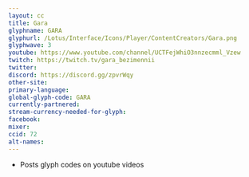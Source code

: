 ```yaml
---
layout: cc
title: Gara
glyphname: GARA
glyphurl: /Lotus/Interface/Icons/Player/ContentCreators/Gara.png
glyphwave: 3
youtube: https://www.youtube.com/channel/UCTFejWhiO3nnzecmml_Vzew
twitch: https://twitch.tv/gara_bezimennii
twitter:
discord: https://discord.gg/zpvrWqy
other-site:
primary-language:
global-glyph-code: GARA
currently-partnered:
stream-currency-needed-for-glyph:
facebook:
mixer:
ccid: 72
alt-names:
---
```

* Posts glyph codes on youtube videos
